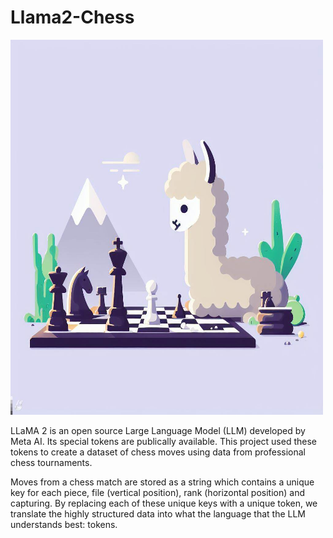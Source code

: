 # Llama2-Chess

<img src="https://github.com/azyleee/Llama2-Chess/blob/main/images/llamachess4.jpeg" width="500" height="600">

LLaMA 2 is an open source Large Language Model (LLM) developed by Meta AI. Its special tokens are publically available. This project used these tokens to create a dataset of chess moves using data from professional chess tournaments. 

Moves from a chess match are stored as a string which contains a unique key for each piece, file (vertical position), rank (horizontal position) and capturing. By replacing each of these unique keys with a unique token, we translate the highly structured data into what the language that the LLM understands best: tokens.
